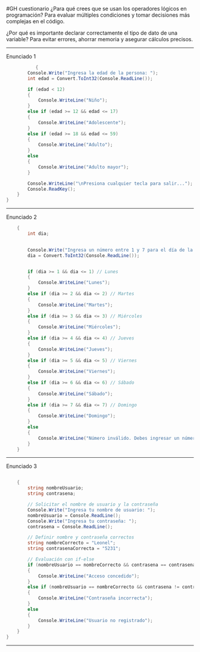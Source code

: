 #GH
cuestionario 
¿Para qué crees que se usan los operadores lógicos en programación?
Para evaluar múltiples condiciones y tomar decisiones más complejas en el código.

¿Por qué es importante declarar correctamente el tipo de dato de una variable?
Para evitar errores, ahorrar memoria y asegurar cálculos precisos.

------------------------------------------------------------------------------------
Enunciado 1
```csharp
           {
        Console.Write("Ingresa la edad de la persona: ");
        int edad = Convert.ToInt32(Console.ReadLine());

        if (edad < 12)
        {
            Console.WriteLine("Niño");
        }
        else if (edad >= 12 && edad <= 17)
        {
            Console.WriteLine("Adolescente");
        }
        else if (edad >= 18 && edad <= 59)
        {
            Console.WriteLine("Adulto");
        }
        else
        {
            Console.WriteLine("Adulto mayor");
        }

        Console.WriteLine("\nPresiona cualquier tecla para salir...");
        Console.ReadKey();
    }
}

```

-------------------------------------------------------------------------------------------

Enunciado 2
```csharp
    {
        int dia;

        
        Console.Write("Ingresa un número entre 1 y 7 para el día de la semana: ");
        dia = Convert.ToInt32(Console.ReadLine());


        if (dia >= 1 && dia <= 1) // Lunes
        {
            Console.WriteLine("Lunes");
        }
        else if (dia >= 2 && dia <= 2) // Martes
        {
            Console.WriteLine("Martes");
        }
        else if (dia >= 3 && dia <= 3) // Miércoles
        {
            Console.WriteLine("Miércoles");
        }
        else if (dia >= 4 && dia <= 4) // Jueves
        {
            Console.WriteLine("Jueves");
        }
        else if (dia >= 5 && dia <= 5) // Viernes
        {
            Console.WriteLine("Viernes");
        }
        else if (dia >= 6 && dia <= 6) // Sábado
        {
            Console.WriteLine("Sábado");
        }
        else if (dia >= 7 && dia <= 7) // Domingo
        {
            Console.WriteLine("Domingo");
        }
        else 
        {
            Console.WriteLine("Número inválido. Debes ingresar un número entre 1 y 7.");
        }
    }
```

---------------------------------------------------------------------------------------------

Enunciado 3
```csharp

    {
        string nombreUsuario;
        string contrasena;

        // Solicitar el nombre de usuario y la contraseña
        Console.Write("Ingresa tu nombre de usuario: ");
        nombreUsuario = Console.ReadLine();
        Console.Write("Ingresa tu contraseña: ");
        contrasena = Console.ReadLine();

        // Definir nombre y contraseña correctos
        string nombreCorrecto = "Leonel";
        string contrasenaCorrecta = "5231";

        // Evaluación con if-else
        if (nombreUsuario == nombreCorrecto && contrasena == contrasenaCorrecta)
        {
            Console.WriteLine("Acceso concedido");
        }
        else if (nombreUsuario == nombreCorrecto && contrasena != contrasenaCorrecta)
        {
            Console.WriteLine("Contraseña incorrecta");
        }
        else
        {
            Console.WriteLine("Usuario no registrado");
        }
    }
}
```

----------------------------------------------------------------------------------------------------
